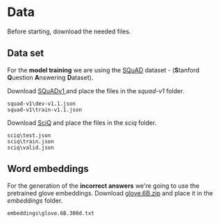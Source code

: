# Data
Before starting, download the needed files.

## Data set
 For the **model training** we are using the  [SQuAD](https://rajpurkar.github.io/SQuAD-explorer/) dataset  - (**S**tanford **Q**uestion **A**nswering **D**ataset).
 
Download [SQuADv1 ](https://www.kaggle.com/stanfordu/stanford-question-answering-dataset)  and place the files in the *squad-v1* folder. 
 
	squad-v1\dev-v1.1.json
	squad-v1\train-v1.1.json
	

Download [SciQ](https://allenai.org/data/sciq) and place the files in the *sciq* folder.

	sciq\test.json
	sciq\train.json
	sciq\valid.json
	
## Word embeddings
For the generation of the **incorrect answers** we're going to use the pretrained glove embeddings.
Download [glove.6B.zip](http://nlp.stanford.edu/data/glove.6B.zip) and place it in the *embeddings* folder. 
	
	embeddings\glove.6B.300d.txt
